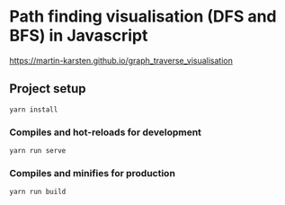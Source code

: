 # Path finding visualisation (DFS and BFS) in Javascript

https://martin-karsten.github.io/graph_traverse_visualisation

## Project setup
```
yarn install
```

### Compiles and hot-reloads for development
```
yarn run serve
```

### Compiles and minifies for production
```
yarn run build
```
